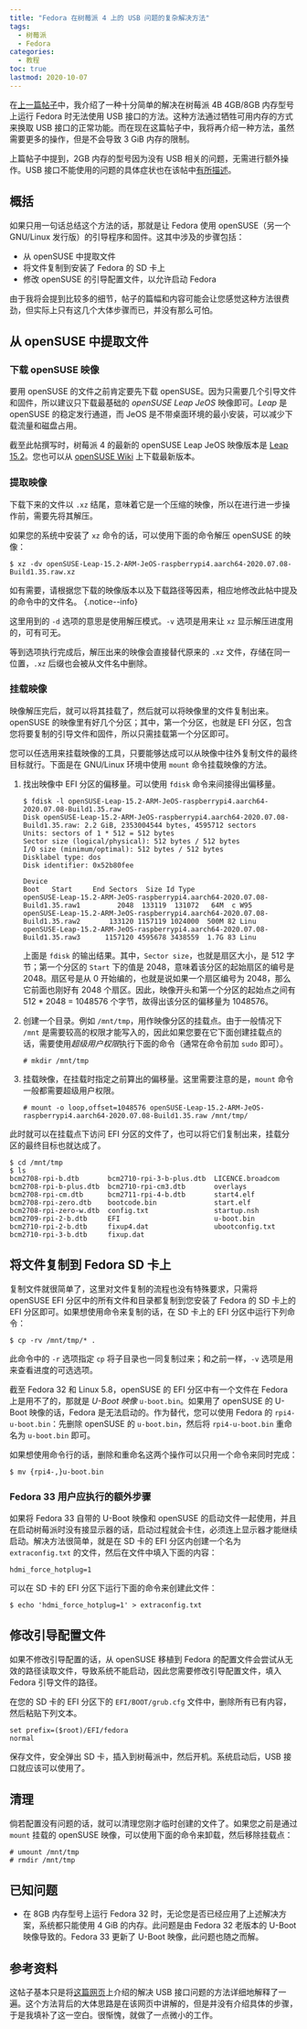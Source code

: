 ```yaml
---
title: "Fedora 在树莓派 4 上的 USB 问题的复杂解决方法"
tags:
  - 树莓派
  - Fedora
categories:
  - 教程
toc: true
lastmod: 2020-10-07
---
```


在[上一篇帖子](/2020/09/20/raspi4-fedora-usb-simple.html)中，我介绍了一种十分简单的解决在树莓派 4B 4GB/8GB 内存型号上运行 Fedora 时无法使用 USB 接口的方法。这种方法通过牺牲可用内存的方式来换取 USB 接口的正常功能。而在现在这篇帖子中，我将再介绍一种方法，虽然需要更多的操作，但是不会导致 3 GiB 内存的限制。

上篇帖子中提到，2GB 内存的型号因为没有 USB 相关的问题，无需进行额外操作。USB 接口不能使用的问题的具体症状也在该帖中[有所描述](/2020/09/20/raspi4-fedora-usb-simple.html#症状)。

## 概括

如果只用一句话总结这个方法的话，那就是让 Fedora 使用 openSUSE（另一个 GNU/Linux 发行版）的引导程序和固件。这其中涉及的步骤包括：
- 从 openSUSE 中提取文件
- 将文件复制到安装了 Fedora 的 SD 卡上
- 修改 openSUSE 的引导配置文件，以允许启动 Fedora

由于我将会提到比较多的细节，帖子的篇幅和内容可能会让您感觉这种方法很费劲，但实际上只有这几个大体步骤而已，并没有那么可怕。

## 从 openSUSE 中提取文件

### 下载 openSUSE 映像

要用 openSUSE 的文件之前肯定要先下载 openSUSE。因为只需要几个引导文件和固件，所以建议只下载最基础的 *openSUSE Leap JeOS* 映像即可。*Leap* 是 openSUSE 的稳定发行通道，而 JeOS 是不带桌面环境的最小安装，可以减少下载流量和磁盘占用。

截至此帖撰写时，树莓派 4 的最新的 openSUSE Leap JeOS 映像版本是 [Leap 15.2](http://download.opensuse.org/ports/aarch64/distribution/leap/15.2/appliances/openSUSE-Leap-15.2-ARM-JeOS-raspberrypi4.aarch64.raw.xz)。您也可以从 [openSUSE Wiki](https://en.opensuse.org/HCL:Raspberry_Pi4) 上下载最新版本。

### 提取映像

下载下来的文件以 `.xz` 结尾，意味着它是一个压缩的映像，所以在进行进一步操作前，需要先将其解压。

如果您的系统中安装了 `xz` 命令的话，可以使用下面的命令解压 openSUSE 的映像：

```console
$ xz -dv openSUSE-Leap-15.2-ARM-JeOS-raspberrypi4.aarch64-2020.07.08-Build1.35.raw.xz
```

如有需要，请根据您下载的映像版本以及下载路径等因素，相应地修改此帖中提及的命令中的文件名。
{.notice--info}

这里用到的 `-d` 选项的意思是使用解压模式。`-v` 选项是用来让 `xz` 显示解压进度用的，可有可无。

等到选项执行完成后，解压出来的映像会直接替代原来的 `.xz` 文件，存储在同一位置，`.xz` 后缀也会被从文件名中删除。

### 挂载映像

映像解压完后，就可以将其挂载了，然后就可以将映像里的文件复制出来。openSUSE 的映像里有好几个分区；其中，第一个分区，也就是 EFI 分区，包含您将要复制的引导文件和固件，所以只需挂载第一个分区即可。

您可以任选用来挂载映像的工具，只要能够达成可以从映像中往外复制文件的最终目标就行。下面是在 GNU/Linux 环境中使用 `mount` 命令挂载映像的方法。

1. 找出映像中 EFI 分区的偏移量。可以使用 `fdisk` 命令来间接得出偏移量。

   ```console
   $ fdisk -l openSUSE-Leap-15.2-ARM-JeOS-raspberrypi4.aarch64-2020.07.08-Build1.35.raw
   Disk openSUSE-Leap-15.2-ARM-JeOS-raspberrypi4.aarch64-2020.07.08-Build1.35.raw: 2.2 GiB, 2353004544 bytes, 4595712 sectors
   Units: sectors of 1 * 512 = 512 bytes
   Sector size (logical/physical): 512 bytes / 512 bytes
   I/O size (minimum/optimal): 512 bytes / 512 bytes
   Disklabel type: dos
   Disk identifier: 0x52b80fee

   Device                                                                     Boot   Start     End Sectors  Size Id Type
   openSUSE-Leap-15.2-ARM-JeOS-raspberrypi4.aarch64-2020.07.08-Build1.35.raw1         2048  133119  131072   64M  c W95
   openSUSE-Leap-15.2-ARM-JeOS-raspberrypi4.aarch64-2020.07.08-Build1.35.raw2       133120 1157119 1024000  500M 82 Linu
   openSUSE-Leap-15.2-ARM-JeOS-raspberrypi4.aarch64-2020.07.08-Build1.35.raw3      1157120 4595678 3438559  1.7G 83 Linu
   ```

   上面是 `fdisk` 的输出结果。其中，`Sector size`，也就是扇区大小，是 512 字节；第一个分区的 `Start` 下的值是 2048，意味着该分区的起始扇区的编号是 2048。扇区号是从 0 开始编的，也就是说如果一个扇区编号为 2048，那么它前面也刚好有 2048 个扇区。因此，映像开头和第一个分区的起始点之间有 512 * 2048 = 1048576 个字节，故得出该分区的偏移量为 1048576。

2. 创建一个目录。例如 `/mnt/tmp`，用作映像分区的挂载点。由于一般情况下 `/mnt` 是需要较高的权限才能写入的，因此如果您要在它下面创建挂载点的话，需要使用*超级用户权限*执行下面的命令（通常在命令前加 `sudo` 即可）。

   ```console
   # mkdir /mnt/tmp
   ```

3. 挂载映像，在挂载时指定之前算出的偏移量。这里需要注意的是，`mount` 命令一般都需要超级用户权限。

   ```console
   # mount -o loop,offset=1048576 openSUSE-Leap-15.2-ARM-JeOS-raspberrypi4.aarch64-2020.07.08-Build1.35.raw /mnt/tmp/
   ```

此时就可以在挂载点下访问 EFI 分区的文件了，也可以将它们复制出来，挂载分区的最终目标也就达成了。

```console
$ cd /mnt/tmp
$ ls
bcm2708-rpi-b.dtb       bcm2710-rpi-3-b-plus.dtb  LICENCE.broadcom
bcm2708-rpi-b-plus.dtb  bcm2710-rpi-cm3.dtb       overlays
bcm2708-rpi-cm.dtb      bcm2711-rpi-4-b.dtb       start4.elf
bcm2708-rpi-zero.dtb    bootcode.bin              start.elf
bcm2708-rpi-zero-w.dtb  config.txt                startup.nsh
bcm2709-rpi-2-b.dtb     EFI                       u-boot.bin
bcm2710-rpi-2-b.dtb     fixup4.dat                ubootconfig.txt
bcm2710-rpi-3-b.dtb     fixup.dat
```

## 将文件复制到 Fedora SD 卡上

复制文件就很简单了，这里对文件复制的流程也没有特殊要求，只需将 openSUSE EFI 分区中的所有文件和目录都复制到您安装了 Fedora 的 SD 卡上的 EFI 分区即可。如果想使用命令来复制的话，在 SD 卡上的 EFI 分区中运行下列命令：

```console
$ cp -rv /mnt/tmp/* .
```

此命令中的 `-r` 选项指定 `cp` 将子目录也一同复制过来；和之前一样，`-v` 选项是用来查看进度的可选选项。

截至 Fedora 32 和 Linux 5.8，openSUSE 的 EFI 分区中有一个文件在 Fedora 上是用不了的，那就是 *U-Boot 映像* `u-boot.bin`。如果用了 openSUSE 的 U-Boot 映像的话，Fedora 是无法启动的。作为替代，您可以使用 Fedora 的 `rpi4-u-boot.bin`：先删除 openSUSE 的 `u-boot.bin`，然后将 `rpi4-u-boot.bin` 重命名为 `u-boot.bin` 即可。

如果想使用命令行的话，删除和重命名这两个操作可以只用一个命令来同时完成：

```console
$ mv {rpi4-,}u-boot.bin
```

### Fedora 33 用户应执行的额外步骤

如果将 Fedora 33 自带的 U-Boot 映像和 openSUSE 的启动文件一起使用，并且在启动树莓派时没有接显示器的话，启动过程就会卡住，必须连上显示器才能继续启动。解决方法很简单，就是在 SD 卡的 EFI 分区内创建一个名为 `extraconfig.txt` 的文件，然后在文件中填入下面的内容：

```
hdmi_force_hotplug=1
```

可以在 SD 卡的 EFI 分区下运行下面的命令来创建此文件：

```console
$ echo 'hdmi_force_hotplug=1' > extraconfig.txt
```

## 修改引导配置文件

如果不修改引导配置的话，从 openSUSE 移植到 Fedora 的配置文件会尝试从无效的路径读取文件，导致系统不能启动，因此您需要修改引导配置文件，填入 Fedora 引导文件的路径。

在您的 SD 卡的 EFI 分区下的 `EFI/BOOT/grub.cfg` 文件中，删除所有已有内容，然后粘贴下列文本。

```
set prefix=($root)/EFI/fedora
normal
```

保存文件，安全弹出 SD 卡，插入到树莓派中，然后开机。系统启动后，USB 接口就应该可以使用了。

## 清理

倘若配置没有问题的话，就可以清理您刚才临时创建的文件了。如果您之前是通过 `mount` 挂载的 openSUSE 映像，可以使用下面的命令来卸载，然后移除挂载点：

```console
# umount /mnt/tmp
# rmdir /mnt/tmp
```

## 已知问题

- 在 8GB 内存型号上运行 Fedora 32 时，无论您是否已经应用了上述解决方案，系统都只能使用 4 GiB 的内存。此问题是由 Fedora 32 老版本的 U-Boot 映像导致的。Fedora 33 更新了 U-Boot 映像，此问题也随之而解。

## 参考资料

这帖子基本只是将[这篇网页](http://rglinuxtech.com/?p=2768)上介绍的解决 USB 接口问题的方法详细地解释了一遍。这个方法背后的大体思路是在该网页中讲解的，但是并没有介绍具体的步骤，于是我填补了这一空白。很惭愧，就做了一点微小的工作。
